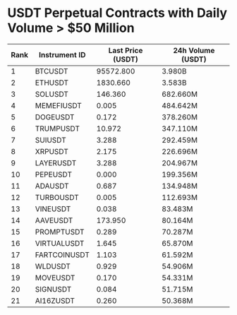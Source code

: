 # USDT Perpetual Contracts with Daily Volume > $50 Million

| Rank | Instrument ID | Last Price (USDT) | 24h Volume (USDT) |
|------|---------------|-------------------|-------------------|
| 1 | BTCUSDT | 95572.800 | 3.980B |
| 2 | ETHUSDT | 1830.660 | 3.583B |
| 3 | SOLUSDT | 146.360 | 682.660M |
| 4 | MEMEFIUSDT | 0.005 | 484.642M |
| 5 | DOGEUSDT | 0.172 | 378.260M |
| 6 | TRUMPUSDT | 10.972 | 347.110M |
| 7 | SUIUSDT | 3.288 | 292.459M |
| 8 | XRPUSDT | 2.175 | 226.696M |
| 9 | LAYERUSDT | 3.288 | 204.967M |
| 10 | PEPEUSDT | 0.000 | 199.356M |
| 11 | ADAUSDT | 0.687 | 134.948M |
| 12 | TURBOUSDT | 0.005 | 112.693M |
| 13 | VINEUSDT | 0.038 | 83.483M |
| 14 | AAVEUSDT | 173.950 | 80.164M |
| 15 | PROMPTUSDT | 0.289 | 70.287M |
| 16 | VIRTUALUSDT | 1.645 | 65.870M |
| 17 | FARTCOINUSDT | 1.103 | 61.592M |
| 18 | WLDUSDT | 0.929 | 54.906M |
| 19 | MOVEUSDT | 0.170 | 54.331M |
| 20 | SIGNUSDT | 0.084 | 51.715M |
| 21 | AI16ZUSDT | 0.260 | 50.368M |
